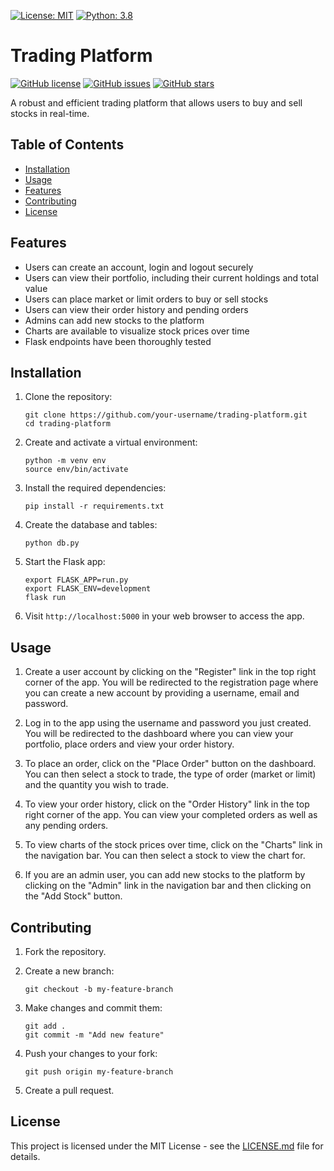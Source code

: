 [![License: MIT](https://img.shields.io/badge/License-MIT-yellow.svg)](https://opensource.org/licenses/MIT)
[![Python: 3.8](https://img.shields.io/badge/Python-3.8-blue.svg)](https://www.python.org/downloads/release/python-380/)
# Trading Platform

[![GitHub license](https://img.shields.io/github/license/<username>/<repo-name>.svg)](https://github.com/omarsa999/news/blob/master/LICENSE)
[![GitHub issues](https://img.shields.io/github/issues/<username>/<repo-name>.svg)](https://github.com/omarsa999/news/issues)
[![GitHub stars](https://img.shields.io/github/stars/<username>/<repo-name>.svg)](https://github.com/omarsa999/news/stargazers)

A robust and efficient trading platform that allows users to buy and sell stocks in real-time.

## Table of Contents

- [Installation](#installation)
- [Usage](#usage)
- [Features](#features)
- [Contributing](#contributing)
- [License](#license)

## Features

- Users can create an account, login and logout securely
- Users can view their portfolio, including their current holdings and total value
- Users can place market or limit orders to buy or sell stocks
- Users can view their order history and pending orders
- Admins can add new stocks to the platform
- Charts are available to visualize stock prices over time
- Flask endpoints have been thoroughly tested

## Installation

1. Clone the repository:

    ```
    git clone https://github.com/your-username/trading-platform.git
    cd trading-platform
    ```

2. Create and activate a virtual environment:

    ```
    python -m venv env
    source env/bin/activate
    ```

3. Install the required dependencies:

    ```
    pip install -r requirements.txt
    ```

4. Create the database and tables:

    ```
    python db.py
    ```

5. Start the Flask app:

    ```
    export FLASK_APP=run.py
    export FLASK_ENV=development
    flask run
    ```

6. Visit `http://localhost:5000` in your web browser to access the app.

## Usage

1. Create a user account by clicking on the "Register" link in the top right corner of the app. You will be redirected to the registration page where you can create a new account by providing a username, email and password.

2. Log in to the app using the username and password you just created. You will be redirected to the dashboard where you can view your portfolio, place orders and view your order history.

3. To place an order, click on the "Place Order" button on the dashboard. You can then select a stock to trade, the type of order (market or limit) and the quantity you wish to trade.

4. To view your order history, click on the "Order History" link in the top right corner of the app. You can view your completed orders as well as any pending orders.

5. To view charts of the stock prices over time, click on the "Charts" link in the navigation bar. You can then select a stock to view the chart for.

6. If you are an admin user, you can add new stocks to the platform by clicking on the "Admin" link in the navigation bar and then clicking on the "Add Stock" button.



## Contributing

1. Fork the repository.

2. Create a new branch:

    ```
    git checkout -b my-feature-branch
    ```

3. Make changes and commit them:

    ```
    git add .
    git commit -m "Add new feature"
    ```

4. Push your changes to your fork:

    ```
    git push origin my-feature-branch
    ```

5. Create a pull request.

## License

This project is licensed under the MIT License - see the [LICENSE.md](LICENSE.md) file for details.
